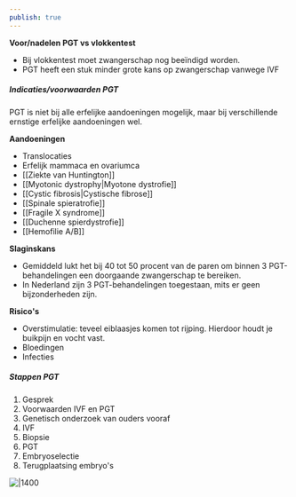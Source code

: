 ```yaml
---
publish: true
---
```

**Voor/nadelen PGT vs vlokkentest**
- Bij vlokkentest moet zwangerschap nog beeïndigd worden.
- PGT heeft een stuk minder grote kans op zwangerschap vanwege IVF

##### Indicaties/voorwaarden PGT  
PGT is niet bij alle erfelijke aandoeningen mogelijk, maar bij verschillende ernstige erfelijke aandoeningen wel. 

**Aandoeningen**
- Translocaties
- Erfelijk mammaca en ovariumca
- [[Ziekte van Huntington]]
- [[Myotonic dystrophy|Myotone dystrofie]]
- [[Cystic fibrosis|Cystische fibrose]]
- [[Spinale spieratrofie]]
- [[Fragile X syndrome]]
- [[Duchenne spierdystrofie]]
- [[Hemofilie A/B]]

**Slaginskans**
- Gemiddeld lukt het bij 40 tot 50 procent van de paren om binnen 3 PGT-behandelingen een doorgaande zwangerschap te bereiken. 
- In Nederland zijn 3 PGT-behandelingen toegestaan, mits er geen bijzonderheden zijn.

**Risico's** 
- Overstimulatie: teveel eiblaasjes komen tot rijping. Hierdoor houdt je buikpijn en vocht vast.
- Bloedingen
- Infecties

##### Stappen PGT
1. Gesprek
2. Voorwaarden IVF en PGT
3. Genetisch onderzoek van ouders vooraf
4. IVF
5. Biopsie 
6. PGT 
7. Embryoselectie
8. Terugplaatsing embryo's

![|1400](https://i.imgur.com/ipxLmEl.png)


